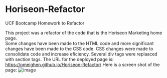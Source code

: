 # Horiseon-Refactor
UCF Bootcamp Homework to Refactor

This project was a refactor of the code that is the Horiseon Marketing home page.  
Some changes have been made to the HTML code and more significant changes have been made to the CSS code.
CSS changes were made to consolidate code and increase eficiency.
Several div tags were replaaced with section tags.
The URL for the deployed page is: https://pmeighen.github.io/Horiseon-Refactor/
Here is a screen shot of the page:
![image](https://github.com/pmeighen/Horiseon-Refactor/assets/118400198/e47fe40f-35ac-4660-905c-4aafab687e89)

